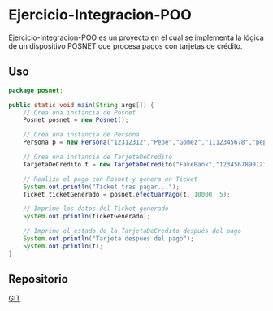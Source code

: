 # Ejercicio-Integracion-POO

Ejercicio-Integracion-POO es un proyecto en el cual se implementa la lógica de un dispositivo POSNET que procesa pagos con tarjetas de crédito.

## Uso

```java
package posnet;

public static void main(String args[]) {
    // Crea una instancia de Posnet
    Posnet posnet = new Posnet();

    // Crea una instancia de Persona
    Persona p = new Persona("12312312","Pepe","Gomez","1112345678","pepe@fakemail.com");

    // Crea una instancia de TarjetaDeCredito
    TarjetaDeCredito t = new TarjetaDeCredito("FakeBank","1234567890123456", 15000, p, EntidadFinanciera.BIRZA);

    // Realiza el pago con Posnet y genera un Ticket
    System.out.println("Ticket tras pagar...");
    Ticket ticketGenerado = posnet.efectuarPago(t, 10000, 5);

    // Imprime los datos del Ticket generado
    System.out.println(ticketGenerado);

    // Imprime el estado de la TarjetaDeCredito después del pago
    System.out.println("Tarjeta despues del pago");
    System.out.println(t);
}
```

## Repositorio

[GIT](https://github.com/giandb99/Ejercicio-Integracion-POO)